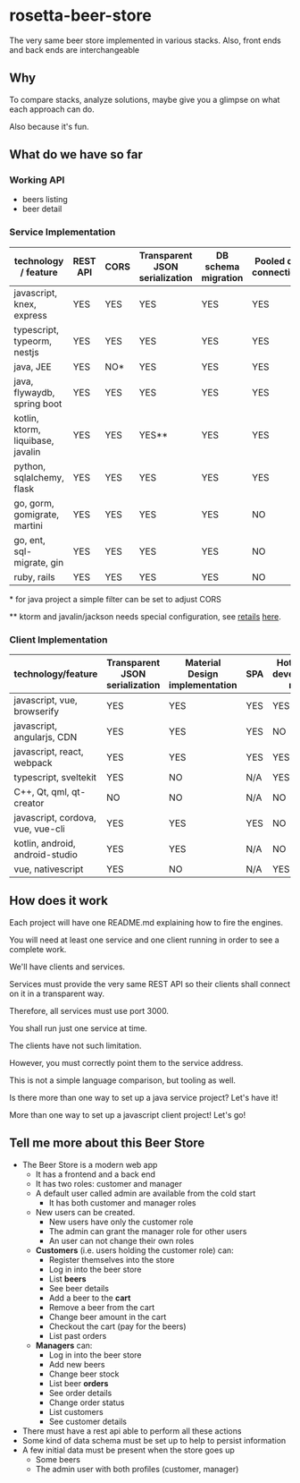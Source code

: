# rosetta-beer-store

The very same beer store implemented in various stacks. Also, front ends and
back ends are interchangeable

## Why

To compare stacks, analyze solutions, maybe give you a glimpse on what each
approach can do.

Also because it's fun.

## What do we have so far

### Working API

- beers listing
- beer detail

### Service Implementation

| **technology / feature**          | REST API | CORS | Transparent JSON serialization | DB schema migration | Pooled db connection | Hot-reload development mode |
|-----------------------------------| -------- | ---- |--------------------------------| ------------------- | -------------------- | --------------------------- |
| javascript, knex, express         | YES      | YES  | YES                            | YES                 | YES                  | YES                         |
| typescript, typeorm, nestjs       | YES      | YES  | YES                            | YES                 | YES                  | YES                         |
| java, JEE                         | YES      | NO*  | YES                            | YES                 | YES                  | YES                         |
| java, flywaydb, spring boot       | YES      | YES  | YES                            | YES                 | YES                  | NO                          |
| kotlin, ktorm, liquibase, javalin | YES      | YES  | YES**                          | YES                 | YES                  | NO                          |
| python, sqlalchemy, flask         | YES      | YES  | YES                            | YES                 | YES                  | NO                          |
| go, gorm, gomigrate, martini      | YES      | YES  | YES                            | YES                 | NO                   | NO                          |
| go, ent, sql-migrate, gin         | YES      | YES  | YES                            | YES                 | NO                   | NO                          |
| ruby, rails                       | YES      | YES  | YES                            | YES                 | NO                   | YES                         |

\* for java project a simple filter can be set to adjust CORS

\** ktorm and javalin/jackson needs special configuration, see [retails](./beer-store-service-kotlin-javalin-ktorm-liquibase/README.md)
[here](https://stackoverflow.com/questions/71721581/how-to-configure-the-default-jackson-json-mapper-on-javalin/71722025#71722025).

### Client Implementation

| **technology/feature**            | Transparent JSON serialization | Material Design implementation | SPA | Hot-reload development mode |
| --------------------------------- | ------------------------------ | ------------------------------ | --- | --------------------------- |
| javascript, vue, browserify       | YES                            | YES                            | YES | YES                         |
| javascript, angularjs, CDN        | YES                            | YES                            | YES | NO                          |
| javascript, react, webpack        | YES                            | YES                            | YES | YES                         |
| typescript, sveltekit             | YES                            | NO                             | N/A | YES                         |
| C++, Qt, qml, qt-creator          | NO                             | NO                             | N/A | NO                          |
| javascript, cordova, vue, vue-cli | YES                            | YES                            | YES | NO                          |
| kotlin, android, android-studio   | YES                            | YES                            | N/A | NO                          |
| vue, nativescript                 | YES                            | NO                             | N/A | YES                         |

## How does it work

Each project will have one README.md explaining how to fire the engines.

You will need at least one service and one client running in order to see a
complete work.

We'll have clients and services.

Services must provide the very same REST API so their clients shall connect on
it in a transparent way.

Therefore, all services must use port 3000.

You shall run just one service at time.

The clients have not such limitation.

However, you must correctly point them to the service address.

This is not a simple language comparison, but tooling as well.

Is there more than one way to set up a java service project? Let's have it!

More than one way to set up a javascript client project! Let's go!

## Tell me more about this Beer Store

- The Beer Store is a modern web app
  - It has a frontend and a back end
  - It has two roles: customer and manager
  - A default user called admin are available from the cold start
    - It has both customer and manager roles
  - New users can be created.
    - New users have only the customer role
    - The admin can grant the manager role for other users
    - An user can not change their own roles
  - **Customers** (i.e. users holding the customer role) can:
    - Register themselves into the store
    - Log in into the beer store
    - List **beers**
    - See beer details
    - Add a beer to the **cart**
    - Remove a beer from the cart
    - Change beer amount in the cart
    - Checkout the cart (pay for the beers)
    - List past orders
  - **Managers** can:
    - Log in into the beer store
    - Add new beers
    - Change beer stock
    - List beer **orders**
    - See order details
    - Change order status
    - List customers
    - See customer details
- There must have a rest api able to perform all these actions
- Some kind of data schema must be set up to help to persist information
- A few initial data must be present when the store goes up
  - Some beers
  - The admin user with both profiles (customer, manager)
